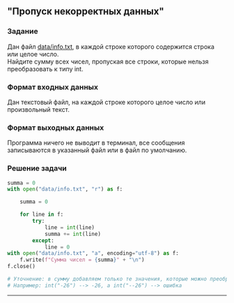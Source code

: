 ## "Пропуск некорректных данных"

### Задание

Дан файл [data/info.txt](data/info.txt), в каждой строке которого содержится строка или целое число. \
Найдите сумму всех чисел, пропуская все строки, которые нельзя преобразовать к типу int.

### Формат входных данных

Дан текстовый файл, на каждой строке которого целое число или произвольный текст.

### Формат выходных данных

Программа ничего не выводит в терминал, все сообщения записываются в указанный файл или в файл по умолчанию.

### Решение задачи

```python
summa = 0
with open("data/info.txt", "r") as f:

    summa = 0

    for line in f:
        try:
            line = int(line)
            summa += int(line)
        except:
            line = 0
with open("data/info.txt", "a", encoding="utf-8") as f:
    f.write(f"Сумма чисел = {summa}" + "\n")
f.close()

# Уточнение: в сумму добавляем только те значения, которые можно преобразовать к int'у
# Например: int("-26") --> -26, а int("--26") --> ошибка
```

---
